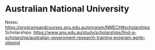 # Australian National University

Notes: https://programsandcourses.anu.edu.au/program/NMECH#scholarships
Scholarships: https://www.anu.edu.au/study/scholarships/find-a-scholarship/australian-government-research-training-program-agrtp-stipend